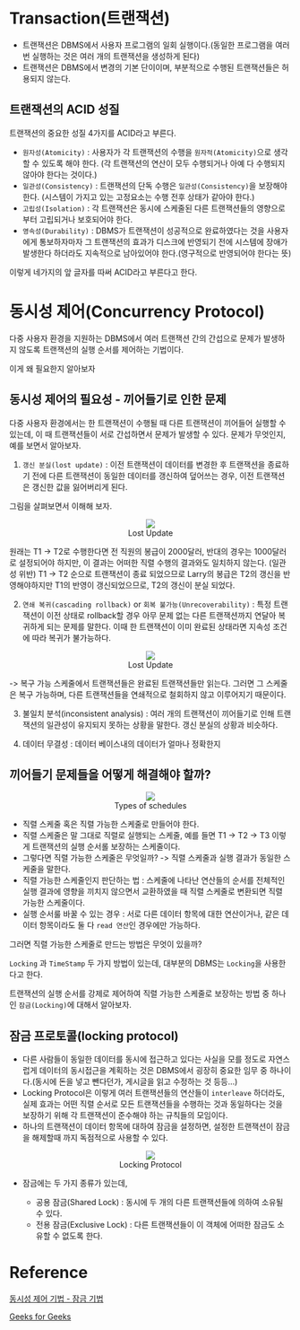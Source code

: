 # Transaction(트랜잭션)

- 트랜잭션은 DBMS에서 사용자 프로그램의 일회 실행이다.(동일한 프로그램을 여러번 실행하는 것은 여러 개의 트랜잭션을 생성하게 된다)
- 트랜잭션은 DBMS에서 변경의 기본 단이이며, 부분적으로 수행된 트랜잭션들은 허용되지 않는다.

## 트랜잭션의 ACID 성질

트랜잭션의 중요한 성질 4가지를 ACID라고 부른다.

- `원자성(Atomicity)` : 사용자가 각 트랜잭션의 수행을 `원자적(Atomicity)`으로 생각할 수 있도록 해야 한다. (각 트랜잭션의 연산이 모두 수행되거나 아예 다 수행되지 않아야 한다는 것이다.)
- `일관성(Consistency)` : 트랜잭션의 단독 수행은 `일관성(Consistency)`을 보장해야 한다. (시스템이 가지고 있는 고정요소는 수행 전후 상태가 같아야 한다.)
- `고립성(Isolation)` : 각 트랜잭션은 동시에 스케줄된 다른 트랜잭션들의 영향으로부터 고립되거나 보호되어야 한다.
- `영속성(Durability)` : DBMS가 트랜잭션이 성공적으로 완료하였다는 것을 사용자에게 통보하자마자 그 트랜잭션의 효과가 디스크에 반영되기 전에 시스템에 장애가 발생한다 하더라도 지속적으로 남아있어야 한다.(영구적으로 반영되어야 한다는 뜻)

이렇게 네가지의 앞 글자를 따써 ACID라고 부른다고 한다.

# 동시성 제어(Concurrency Protocol)

다중 사용자 환경을 지원하는 DBMS에서 여러 트랜잭션 간의 간섭으로 문제가 발생하지 않도록 트랜잭션의 실행 순서를 제어하는 기법이다.

이게 왜 필요한지 알아보자

## 동시성 제어의 필요성 - 끼어들기로 인한 문제

다중 사용자 환경에서는 한 트랜잭션이 수행될 때 다른 트랜잭션이 끼어들어 실행할 수 있는데, 이 때 트랜잭션들이 서로 간섭하면서 문제가 발생할 수 있다. 문제가 무엇인지, 예를 보면서 알아보자.

1. `갱신 분실(lost update)` : 이전 트랜잭션이 데이터를 변경한 후 트랜잭션을 종료하기 전에 다른 트랜잭션이 동일한 데이터를 갱신하여 덮어쓰는 경우, 이전 트랜잭션은 갱신한 값을 잃어버리게 된다.

그림을 살펴보면서 이해해 보자.

<p align="center">
  <img src="./img/lostupdate.jpeg">
  <br/> Lost Update
</p>

원래는 T1 -> T2로 수행한다면 전 직원의 봉급이 2000달러, 반대의 경우는 1000달러로 설정되어야 하지만, 이 결과는 어떠한 직렬 수행의 결과와도 일치하지 않는다. (일관성 위반)
T1 -> T2 순으로 트랜잭션이 종료 되었으므로 Larry의 봉급은 T2의 갱신을 반영해야하지만 T1의 반영이 갱신되었으므로, T2의 갱신이 분실 되었다.

2. `연쇄 복귀(cascading rollback)` or `회복 불가능(Unrecoverability)` : 특정 트랜잭션이 이전 상태로 rollback할 경우 아무 문제 없는 다른 트랜잭션까지 연달아 복귀하게 되는 문제를 말한다. 이때 한 트랜잭션이 이미 완료된 상태라면 지속성 조건에 따라 복귀가 불가능하다.

<p align="center">
  <img src="./img/nonrecoverable.png">
  <br/> Lost Update
</p>

-> 복구 가능 스케줄에서 트랜잭션들은 완료된 트랜잭션들만 읽는다. 그러면 그 스케줄은 복구 가능하며, 다른 트랜잭션들을 연쇄적으로 철회하지 않고 이루어지기 때문이다.

3. 불일치 분석(inconsistent analysis) : 여러 개의 트랜잭션이 끼어들기로 인해 트랜잭션의 일관성이 유지되지 못하는 상황을 말한다. 갱신 분실의 상황과 비슷하다.

4. 데이터 무결성 : 데이터 베이스내의 데이터가 얼마나 정확한지

## 끼어들기 문제들을 어떻게 해결해야 할까?

<p align="center">
  <img src="./img/types_of_schedules.jpg">
  <br/> Types of schedules
</p>

- 직렬 스케줄 혹은 직렬 가능한 스케줄로 만들어야 한다.
- 직렬 스케줄은 말 그대로 직렬로 실행되는 스케줄, 예를 들면 T1 -> T2 -> T3 이렇게 트랜잭션의 실행 순서롤 보장하는 스케줄이다.
- 그렇다면 직렬 가능한 스케줄은 무엇일까? -> 직렬 스케줄과 실행 결과가 동일한 스케줄을 말한다.
- 직렬 가능한 스케줄인지 판단하는 법 : 스케줄에 나타난 연산들의 순서를 전체적인 실행 결과에 영향을 끼치지 않으면서 교환하였을 때 직렬 스케줄로 변환되면 직렬 가능한 스케줄이다.
- 실행 순서룰 바꿀 수 있는 경우 : 서로 다른 데이터 항목에 대한 연산이거나, 같은 데이터 항목이라도 둘 다 `read 연산`인 경우에만 가능하다.

그러면 직렬 가능한 스케줄로 만드는 방법은 무엇이 있을까?

`Locking` 과 `TimeStamp` 두 가지 방법이 있는데, 대부분의 DBMS는 `Locking`을 사용한다고 한다.

트랜잭션의 실행 순서를 강제로 제어하여 직렬 가능한 스케줄로 보장하는 방법 중 하나인 `잠금(Locking)`에 대해서 알아보자.

## 잠금 프로토콜(locking protocol)

- 다른 사람들이 동일한 데이터를 동시에 접근하고 있다는 사실을 모를 정도로 자연스럽게 데이터의 동시접근을 계획하는 것은 DBMS에서 굉장히 중요한 임무 중 하나이다.(동시에 돈을 넣고 뺀다던가, 게시글을 읽고 수정하는 것 등등...)
- Locking Protocol은 이렇게 여러 트랜잭션들의 연산들이 `interleave` 하더라도, 실제 효과는 어떤 직렬 순서로 모든 트랜잭션들을 수행하는 것과 동일하다는 것을 보장하기 위해 각 트랜잭션이 준수해야 하는 규칙들의 모임이다.
- 하나의 트랜잭션이 데이터 항목에 대하여 잠금을 설정하면, 설정한 트랜잭션이 잠금을 해제할때 까지 독점적으로 사용할 수 있다.

<p align="center">
  <img src="./img/transaction_lock.png">
  <br/> Locking Protocol
</p>

- 잠금에는 두 가지 종류가 있는데,

  - 공용 잠금(Shared Lock) : 동시에 두 개의 다른 트랜잭션들에 의하여 소유될 수 있다.
  - 전용 잠금(Exclusive Lock) : 다른 트랜잭션들이 이 객체에 어떠한 잠금도 소유할 수 없도록 한다.

# Reference

[동시성 제어 기법 - 잠금 기법](https://medium.com/pocs/동시성-제어-기법-잠금-locking-기법-319bd0e6a68a)

[Geeks for Geeks](https://www.geeksforgeeks.org/types-of-schedules-in-dbms/)
